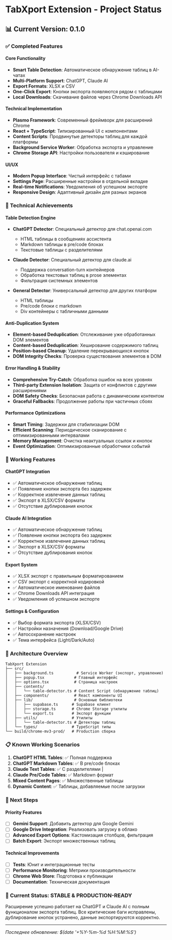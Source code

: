 # TabXport Extension - Project Status

## 📊 Current Version: 0.1.0

### ✅ Completed Features

#### Core Functionality

- **Smart Table Detection**: Автоматическое обнаружение таблиц в AI-чатах
- **Multi-Platform Support**: ChatGPT, Claude AI
- **Export Formats**: XLSX и CSV
- **One-Click Export**: Кнопки экспорта появляются рядом с таблицами
- **Local Downloads**: Скачивание файлов через Chrome Downloads API

#### Technical Implementation

- **Plasmo Framework**: Современный фреймворк для расширений Chrome
- **React + TypeScript**: Типизированный UI с компонентами
- **Content Scripts**: Продвинутые детекторы таблиц для каждой платформы
- **Background Service Worker**: Обработка экспорта и управление
- **Chrome Storage API**: Настройки пользователя и кэширование

#### UI/UX

- **Modern Popup Interface**: Чистый интерфейс с табами
- **Settings Page**: Расширенные настройки в отдельной вкладке
- **Real-time Notifications**: Уведомления об успешном экспорте
- **Responsive Design**: Адаптивный дизайн для разных экранов

### 🔧 Technical Achievements

#### Table Detection Engine

- **ChatGPT Detector**: Специальный детектор для chat.openai.com
  - HTML таблицы в сообщениях ассистента
  - Markdown таблицы в pre/code блоках
  - Текстовые таблицы с разделителями
- **Claude Detector**: Специальный детектор для claude.ai

  - Поддержка conversation-turn контейнеров
  - Обработка текстовых таблиц в prose элементах
  - Фильтрация системных элементов

- **General Detector**: Универсальный детектор для других платформ
  - HTML таблицы
  - Pre/code блоки с markdown
  - Div контейнеры с табличными данными

#### Anti-Duplication System

- **Element-based Deduplication**: Отслеживание уже обработанных DOM элементов
- **Content-based Deduplication**: Хеширование содержимого таблиц
- **Position-based Cleanup**: Удаление перекрывающихся кнопок
- **DOM Integrity Checks**: Проверка существования элементов в DOM

#### Error Handling & Stability

- **Comprehensive Try-Catch**: Обработка ошибок на всех уровнях
- **Third-party Extension Isolation**: Защита от конфликтов с другими расширениями
- **DOM Safety Checks**: Безопасная работа с динамическим контентом
- **Graceful Fallbacks**: Продолжение работы при частичных сбоях

#### Performance Optimizations

- **Smart Timing**: Задержки для стабилизации DOM
- **Efficient Scanning**: Периодическое сканирование с оптимизированными интервалами
- **Memory Management**: Очистка неактуальных ссылок и кнопок
- **Event Optimization**: Оптимизированные обработчики событий

### 🚀 Working Features

#### ChatGPT Integration

- ✅ Автоматическое обнаружение таблиц
- ✅ Появление кнопки экспорта без задержек
- ✅ Корректное извлечение данных таблиц
- ✅ Экспорт в XLSX/CSV форматы
- ✅ Отсутствие дублирования кнопок

#### Claude AI Integration

- ✅ Автоматическое обнаружение таблиц
- ✅ Появление кнопки экспорта без задержек
- ✅ Корректное извлечение данных таблиц
- ✅ Экспорт в XLSX/CSV форматы
- ✅ Отсутствие дублирования кнопок

#### Export System

- ✅ XLSX экспорт с правильным форматированием
- ✅ CSV экспорт с корректной кодировкой
- ✅ Автоматическое именование файлов
- ✅ Chrome Downloads API интеграция
- ✅ Уведомления об успешном экспорте

#### Settings & Configuration

- ✅ Выбор формата экспорта (XLSX/CSV)
- ✅ Настройки назначения (Download/Google Drive)
- ✅ Автосохранение настроек
- ✅ Тема интерфейса (Light/Dark/Auto)

### 🔄 Architecture Overview

```
TabXport Extension
├── src/
│   ├── background.ts          # Service Worker (экспорт, управление)
│   ├── popup.tsx             # Главный интерфейс
│   ├── options.tsx           # Страница настроек
│   ├── contents/
│   │   └── table-detector.ts # Content Script (обнаружение таблиц)
│   ├── components/           # React компоненты UI
│   ├── lib/                  # Основные библиотеки
│   │   ├── supabase.ts      # Supabase клиент
│   │   ├── storage.ts       # Chrome Storage утилиты
│   │   └── export.ts        # Экспорт функции
│   ├── utils/               # Утилиты
│   │   └── table-detector.ts # Детекторы таблиц
│   └── types/               # TypeScript типы
└── build/chrome-mv3-prod/   # Production сборка
```

### 📋 Known Working Scenarios

1. **ChatGPT HTML Tables**: ✅ Полная поддержка
2. **ChatGPT Markdown Tables**: ✅ В pre/code блоках
3. **Claude Text Tables**: ✅ С разделителями |
4. **Claude Pre/Code Tables**: ✅ Markdown формат
5. **Mixed Content Pages**: ✅ Множественные таблицы
6. **Dynamic Content**: ✅ Таблицы, добавляемые после загрузки

### 🔮 Next Steps

#### Priority Features

- [ ] **Gemini Support**: Добавить детектор для Google Gemini
- [ ] **Google Drive Integration**: Реализовать загрузку в облако
- [ ] **Advanced Export Options**: Кастомизация столбцов, фильтрация
- [ ] **Batch Export**: Экспорт множественных таблиц

#### Technical Improvements

- [ ] **Tests**: Юнит и интеграционные тесты
- [ ] **Performance Monitoring**: Метрики производительности
- [ ] **Chrome Web Store**: Подготовка к публикации
- [ ] **Documentation**: Техническая документация

### 🎯 Current Status: STABLE & PRODUCTION-READY

Расширение успешно работает на ChatGPT и Claude AI с полным функционалом экспорта таблиц. Все критические баги исправлены, дублирование кнопок устранено, данные экспортируются корректно.

---

_Последнее обновление: $(date '+%Y-%m-%d %H:%M:%S')_
